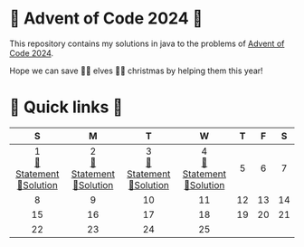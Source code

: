 # 🎅 Advent of Code 2024 🤶

This repository contains my solutions in java to the problems of [Advent of Code 2024](https://adventofcode.com/2024).

Hope we can save 🧝‍♀️ elves 🧝‍♂️ christmas by helping them this year!

# 🎄 Quick links 🎄

|                                                              S                                                              |                                                              M                                                              |                                                              T                                                              |                                                              W                                                              | T  | F  | S  |
|:---------------------------------------------------------------------------------------------------------------------------:|:---------------------------------------------------------------------------------------------------------------------------:|:---------------------------------------------------------------------------------------------------------------------------:|:---------------------------------------------------------------------------------------------------------------------------:|:--:|:--:|:--:|
| 1<br/>[📜Statement](https://adventofcode.com/2024/day/1)<br/>[🚀Solution](java/src/main/java/fr/rk/aoc/challenge/Day1.java) | 2<br/>[📜Statement](https://adventofcode.com/2024/day/2)<br/>[🚀Solution](java/src/main/java/fr/rk/aoc/challenge/Day2.java) | 3<br/>[📜Statement](https://adventofcode.com/2024/day/3)<br/>[🚀Solution](java/src/main/java/fr/rk/aoc/challenge/Day3.java) | 4<br/>[📜Statement](https://adventofcode.com/2024/day/4)<br/>[🚀Solution](java/src/main/java/fr/rk/aoc/challenge/Day4.java) | 5  | 6  | 7  |
|                                                              8                                                              |                                                              9                                                              |                                                             10                                                              |                                                             11                                                              | 12 | 13 | 14 |
|                                                             15                                                              |                                                             16                                                              |                                                             17                                                              |                                                             18                                                              | 19 | 20 | 21 |
|                                                             22                                                              |                                                             23                                                              |                                                             24                                                              |                                                             25                                                              |    |    |    |
